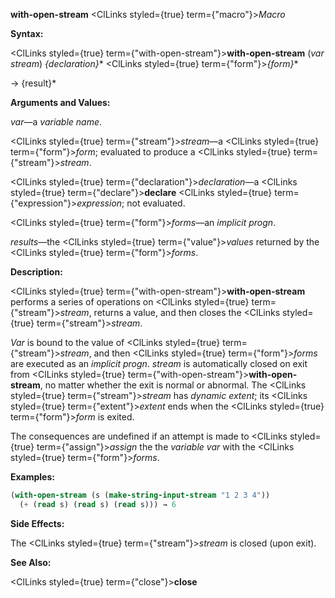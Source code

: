 **with-open-stream** <ClLinks styled={true} term={"macro"}><i>Macro</i></ClLinks> 



**Syntax:** 



<ClLinks styled={true} term={"with-open-stream"}><b>with-open-stream</b></ClLinks> (*var stream*) *\{declaration\}*\* <ClLinks styled={true} term={"form"}><i>\{form\}</i></ClLinks>\* 



→ \{result\}\* 



**Arguments and Values:** 



*var*—a *variable name*. 



<ClLinks styled={true} term={"stream"}><i>stream</i></ClLinks>—a <ClLinks styled={true} term={"form"}><i>form</i></ClLinks>; evaluated to produce a <ClLinks styled={true} term={"stream"}><i>stream</i></ClLinks>. 



<ClLinks styled={true} term={"declaration"}><i>declaration</i></ClLinks>—a <ClLinks styled={true} term={"declare"}><b>declare</b></ClLinks> <ClLinks styled={true} term={"expression"}><i>expression</i></ClLinks>; not evaluated. 



<ClLinks styled={true} term={"form"}><i>forms</i></ClLinks>—an *implicit progn*. 



*results*—the <ClLinks styled={true} term={"value"}><i>values</i></ClLinks> returned by the <ClLinks styled={true} term={"form"}><i>forms</i></ClLinks>. 



**Description:** 



<ClLinks styled={true} term={"with-open-stream"}><b>with-open-stream</b></ClLinks> performs a series of operations on <ClLinks styled={true} term={"stream"}><i>stream</i></ClLinks>, returns a value, and then closes the <ClLinks styled={true} term={"stream"}><i>stream</i></ClLinks>. 



*Var* is bound to the value of <ClLinks styled={true} term={"stream"}><i>stream</i></ClLinks>, and then <ClLinks styled={true} term={"form"}><i>forms</i></ClLinks> are executed as an *implicit progn*. *stream* is automatically closed on exit from <ClLinks styled={true} term={"with-open-stream"}><b>with-open-stream</b></ClLinks>, no matter whether the exit is normal or abnormal. The <ClLinks styled={true} term={"stream"}><i>stream</i></ClLinks> has *dynamic extent*; its <ClLinks styled={true} term={"extent"}><i>extent</i></ClLinks> ends when the <ClLinks styled={true} term={"form"}><i>form</i></ClLinks> is exited. 



The consequences are undefined if an attempt is made to <ClLinks styled={true} term={"assign"}><i>assign</i></ClLinks> the the *variable var* with the <ClLinks styled={true} term={"form"}><i>forms</i></ClLinks>. 



**Examples:**
```lisp
(with-open-stream (s (make-string-input-stream "1 2 3 4")) 
  (+ (read s) (read s) (read s))) → 6 


```
**Side Effects:** 



The <ClLinks styled={true} term={"stream"}><i>stream</i></ClLinks> is closed (upon exit). 



**See Also:** 



<ClLinks styled={true} term={"close"}><b>close</b></ClLinks> 




